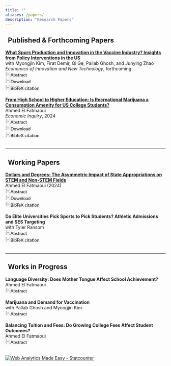 ```yaml
---
title: ""
aliases: /papers/
description: "Research Papers"
---
```


<link rel="stylesheet" href="https://cdnjs.cloudflare.com/ajax/libs/font-awesome/6.0.0/css/all.min.css">

<style>
button.accordion {
font:14px/1.5 Lato, "Helvetica Neue", Helvetica, Arial, sans-serif;
cursor: pointer;
padding: 0px;
border: none;
text-align: left;
outline: none;
font-size: 100%;
transition: 0.3s;
background-color: #f8f8f8;
}
button.accordion.active, button.accordion:hover {
background-color: #f8f8f8;
}
button.accordion:after {
content: " [+] ";
font-size: 90%;
color:#777;
float: left;
margin-left: 1px;
}
button.accordion.active:after {
content: " [\2212] ";
}
div.panel {
padding: 0 20px;
margin-top: 5px;
display: none;
background-color: white;
font-size: 100%;
}
div.panel.show {
display: block !important;
}
</style>

<h2><a id="published-papers-updated" class="anchor" href="#publications" aria-hidden="true"><span class="octicon octicon-link"></span></a><i class="fas fa-book-open" style="color: #2e7d32; margin-right: 8px;"></i>Published &amp; Forthcoming Papers</h2>

<p style="margin:0"> <a style="margin:0; font-size:100%; font-weight:bold" href="/vax_paper.pdf">What Spurs Production and Innovation in the Vaccine Industry? Insights from Policy Interventions in the US</a> <br> with Myongjin Kim, Firat Demir, Qi Ge, Pallab Ghosh, and Junying Zhao <br> <i>Economics of Innovation and New Technology</i>, forthcoming <br><button class="accordion">Abstract</button><div class="panel" style="background-color: #F1F1F1; color: #666; padding: 10px;"><p>This paper investigates the impact of supply- and demand-side policy interventions on firms' output and innovation. Leveraging a unique dataset on vaccine production and development, we evaluate the effectiveness of a tort reform, a supply-side policy intervention that reduces vaccine manufacturers' product liability, and a demand-side policy intervention, the expansion of Medicare coverage of select vaccine products. Our difference-in-differences analysis indicates that while both interventions result in significant increases in vaccine production, the impact of the demand-side policy can be 3-6 times greater in magnitude. There is also evidence suggesting that vaccine development responds exclusively to the demand-side policy.</p></div><p style="margin:0"><button class="accordion">Download</button><div class="panel" style="background-color: #F1F1F1; color: #666; padding: 10px;"><p><a href="/vax_paper.pdf">Paper</a></p></div><p style="margin:0"><button class="accordion">BibTeX citation</button><div class="panel" style="background-color: #F1F1F1; color: #666; padding: 10px;"><p><pre><code>@article{kim_al2025vaccine,author = {Myongjin Kim and Firat Demir and Ahmed El Fatmaoui and Qi Ge and Pallab Ghosh and Junying Zhao},title = {What Spurs Production and Innovation in the Vaccine Industry? Insights from Policy Interventions in the US},journal = {Economics of Innovation and New Technology},year = {forthcoming},note = {Accepted for publication}}</code></pre></p></div><br>

<p style="margin:0"> <a style="margin:0; font-size:100%; font-weight:bold" href="https://onlinelibrary.wiley.com/doi/full/10.1111/ecin.13225">From High School to Higher Education: Is Recreational Marijuana a Consumption Amenity for US College Students?</a> <br> Ahmed El Fatmaoui <br> <i>Economic Inquiry</i>, 2024 <br><button class="accordion">Abstract</button><div class="panel" style="background-color: #F1F1F1; color: #666; padding: 10px;"><p>This paper examines how recreational marijuana legalization (RML) affects first-time college enrollment in the US using a unique college-level dataset and various estimation methods such as difference-in-differences and event study. I find that RML increases enrollments by approximately up to 9%, without compromising degree completion or graduation rate, and it boosts college competitiveness by offering a positive amenity, as evidenced by the rise in out-of-state enrollments relative to neighboring states. In addition, I find no evidence that RML affects college prices, quality, or in-state enrollment. This effect is stronger for non-selective public colleges in early-adopting RML states.</p></div><p style="margin:0"><button class="accordion">Download</button><div class="panel" style="background-color: #F1F1F1; color: #666; padding: 10px;"><p><a href="/rm_paper.pdf">Paper</a> <br> <a href="https://www.openicpsr.org/openicpsr/project/198801/version/V2/view">Code and data</a> <br> <a href="/rm_present.pdf">Presentation slides</a></p></div><p style="margin:0"><button class="accordion">BibTeX citation</button><div class="panel" style="background-color: #F1F1F1; color: #666; padding: 10px;"><p><pre><code>@article{elfatmaoui2024marijuana,author = {Ahmed El Fatmaoui},title = {From High School to Higher Education: Is Recreational Marijuana a Consumption Amenity for US College Students?},journal = {Economic Inquiry},year = {2024},doi = {10.1111/ecin.13225}}</code></pre></p></div><br>

<hr>

<h2><a id="working-papers" class="anchor" href="#workingpapers" aria-hidden="true"><span class="octicon octicon-link"></span></a><i class="fas fa-file-alt" style="color: #1976d2; margin-right: 8px;"></i>Working Papers</h2>

<p style="margin:0"> <a style="margin:0; font-size:100%; font-weight:bold" href="/stem_appr.pdf">Dollars and Degrees: The Asymmetric Impact of State Appropriations on STEM and Non-STEM Fields</a> <br> Ahmed El Fatmaoui (2024) <br><button class="accordion">Abstract</button><div class="panel" style="background-color: #F1F1F1; color: #666; padding: 10px;"><p>This study examines the differential impact of state appropriations on STEM and non-STEM degree completion at U.S. public four-year institutions. Using a panel dataset from 2003 to 2019 and a Bartik-style instrumental variables approach, I find that state funding disproportionately affects STEM degree completion, with little to no impact on Non-STEM degrees. A 10% increase in state appropriations leads to a 3.4% increase in STEM degrees conferred, primarily four years after the funding change. This effect is concentrated among male students, science STEM majors, and non-selective institutions. Increased state support leads to higher institutional spending, and more STEM programs–factors that impact STEM degree completion more than non-STEM fields.</p></div><p style="margin:0"><button class="accordion">Download</button><div class="panel" style="background-color: #F1F1F1; color: #666; padding: 10px;"><p><a href="/stem_appr.pdf">Paper</a></p></div><p style="margin:0"><button class="accordion">BibTeX citation</button><div class="panel" style="background-color: #F1F1F1; color: #666; padding: 10px;"><p><pre><code>@article{elfatmaoui2024dollars,author = {Ahmed El Fatmaoui},title = {Dollars and Degrees: The Asymmetric Impact of State Appropriations on STEM and Non-STEM Fields},year = {2024},note = {Working Paper}}</code></pre></p></div><br>

<p style="margin:0"> <a style="margin:0; font-size:100%; font-weight:bold">Do Elite Universities Pick Sports to Pick Students? Athletic Admissions and SES Targeting</a> <br> with Tyler Ransom <br><button class="accordion">Abstract</button><div class="panel" style="background-color: #F1F1F1; color: #666; padding: 10px;"><p>This study investigates the extent to which U.S. universities strategically use athletic admissions to shape the socioeconomic status (SES) of their student bodies. Using a novel dataset linking NCAA roster data to neighborhood characteristics, we document substantial SES segregation across sports and universities. More selective institutions, particularly elite private universities, allocate up to 30% of enrollment to athletes who typically come from higher-SES backgrounds than their non-athlete peers. However, contrary to popular belief, we find that elite institutions enroll similarly wealthy athletes across all sports. Estimates of our structural model of sports bundle choice reveal that this SES homogeneity across sports limits universities' ability to systematically choose sports offerings to target higher-SES students. Counterfactual analyses demonstrate that athletic enrollment caps would create additional seats for non-athletes but require complementary policies to meaningfully impact socioeconomic mobility.</p></div><p style="margin:0"><button class="accordion">BibTeX citation</button><div class="panel" style="background-color: #F1F1F1; color: #666; padding: 10px;"><p><pre><code>@article{elfatmaoui_ransom2024sports,author = {Ahmed El Fatmaoui and Tyler Ransom},title = {Do Elite Universities Pick Sports to Pick Students? Athletic Admissions and SES Targeting},year = {2024},note = {Working Paper}}</code></pre></p></div><br>

<hr>

<h2><a id="works-in-progress" class="anchor" href="#workinprogress" aria-hidden="true"><span class="octicon octicon-link"></span></a><i class="fas fa-clipboard-list" style="color: #1976d2; margin-right: 8px;"></i>Works in Progress</h2>

<p style="margin:0"> <b>Language Diversity: Does Mother Tongue Affect School Achievement?</b> <br> Ahmed El Fatmaoui <br><button class="accordion">Abstract</button><div class="panel" style="background-color: #F1F1F1; color: #666; padding: 10px;"><p>This study investigates the returns to mother tongue instruction, exploiting linguistic heterogeneity between Arabic and Berber languages in Morocco. Using a random 10% census sample of over 800,000 school-aged individuals, the analysis employs a probit model controlling for economic, demographic, and regional factors. Results indicate that speaking a different language from the medium of instruction reduces enrollment and completion probabilities by up to 3.5 percentage points. This effect concentrates among younger children (grades 1-6) and is minimal in regions with higher pre-school attendance. These findings contribute to the literature on human capital formation in multilingual contexts and inform educational policy in linguistically diverse societies.</p></div><br>

<p style="margin:0"> <b>Marijuana and Demand for Vaccination</b> <br> with Pallab Ghosh and Myongjin Kim <br><button class="accordion">Abstract</button><div class="panel" style="background-color: #F1F1F1; color: #666; padding: 10px;"><p>We study how healthcare system interactions triggered by non-health policies can affect preventive health behavior. Leveraging staggered U.S. state-level rollouts of medical and recreational marijuana legalization from 2002–2020, we show that requiring physician/hospital visits under medical marijuana laws (MML) leads to a significant increase in flu vaccination uptake, while recreational marijuana laws (RML) which remove the healthcare access requirement do not so. This differential design allows us a clean decomposition of behavioral mechanisms: the increased vaccine uptake under MML is driven by doctor engagement rather than marijuana use per se. Using adverse event (AE) data, we further document a second "nested" channel: marijuana use reduces vaccine-related AE reports, likely by alleviating post-vaccination pain, thereby reducing vaccination aversion, which is not mechanical but behavioral mechanism. We decompose these two channels by utilizing the MML and RML variations. MML modestly increases AE reports through higher exposure, while RML reduces them, which is supported by rational inattention theory as well as the cost-effort model. We also explore heterogeneity across different racial groups, age groups, income and insurance coverage and find that the impact is even stronger for the specific racial group and for more insurance accessibility. Our results suggest that unrelated regulatory environments can generate meaningful spillovers in public health, and that low-cost provider interactions embedded in non-health policies may serve as effective nudges for preventive care.</p></div><br>

<p style="margin:0"> <b>Balancing Tuition and Fees: Do Growing College Fees Affect Student Outcomes?</b> <br> Ahmed El Fatmaoui <br><button class="accordion">Abstract</button><div class="panel" style="background-color: #F1F1F1; color: #666; padding: 10px;"><p>I investigate the relationship between tuition and fees at US public four-year universities, driven by tuition caps and freeze policies. I find that a one-dollar increase in tuition results in a 45 to 62 cent reduction in fees. This substitution effect arises from state-imposed tuition caps and freezes, which limit tuition increases and lead some institutions to raise or introduce new fees instead. Employing an instrumental variable approach with tuition restriction policies, I reveal that while the fee share has a negative but insignificant effect on first-time college enrollment, it significantly impacts STEM major completions. A 10 percentage point increase in fee share leads to a 1.6 percent decrease in STEM major awards, highlighting the differential effects of fees on various academic programs.</p></div><br>

<script> 
var acc = document.getElementsByClassName("accordion");
var i;
for (i = 0; i < acc.length; i++) {
    acc[i].onclick = function(){
        this.classList.toggle("active");
        this.parentNode.nextElementSibling.classList.toggle("show");
  }
}
</script>

<!-- Default Statcounter code for my personal web
https://ahmedelfatmaoui.github.io/ -->
<script type="text/javascript">
var sc_project=13158462; 
var sc_invisible=1; 
var sc_security="62bc3333"; 
</script>
<script type="text/javascript"
src="https://www.statcounter.com/counter/counter.js"
async></script>
<noscript><div class="statcounter"><a title="Web Analytics
Made Easy - Statcounter" href="https://statcounter.com/"
target="_blank"><img class="statcounter"
src="https://c.statcounter.com/13158462/0/62bc3333/1/"
alt="Web Analytics Made Easy - Statcounter"
referrerPolicy="no-referrer-when-downgrade"></a></div></noscript>
<!-- End of Statcounter Code -->

